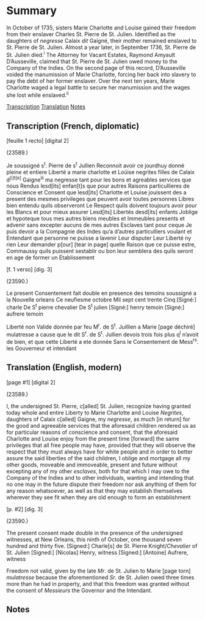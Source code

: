 # Summary
In October of 1735, sisters Marie Charlotte and Louise gained their freedom from their enslaver Charles St. Pierre de St. Julien. Identified as the daughters of *negresse* Calaix *dit* Gaigné, their mother remained enslaved to St. Pierre de St. Julien. Almost a year later, in September 1736, St. Pierre de St. Julien died.<sup>i</sup> The Attorney for Vacant Estates, Raymond Amyault D’Ausseville, claimed that St. Pierre de St. Julien owed money to the Company of the Indies. On the second page of this record, D’Ausseville voided the manumission of Marie Charlotte, forcing her back into slavery to pay the debt of her former enslaver. Over the next ten years, Marie Charlotte waged a legal battle to secure her manumission and the wages she lost while enslaved.<sup>ii</sup>

[Transcription](#transcription-(French,-diplomatic))
[Translation](#translation-(English,-modern)) 
[Notes](#notes) 

## Transcription (French, diplomatic)  

  [feuille 1 recto] [digital 2]

(23589.)

Je soussigné s<sup>t</sup>. Pierre de 
s<sup>t</sup>
Jullien Reconnoit avoir
ce jourdhuy donné pleine et entiere Liberté a marie
charlotte et Loüise negrites filles de Calaix
d<sup>[i]t[e]</sup> Gaigne<sup>iii</sup>
ma negresse tant pour les bons et agreables 
services
que nous Rendus lesd[its] enfan[t]s que pour 
autres
Raisons particullieres de Conscience et Consent
que lesd[its]
Charlotte et Louise jouissent des a present des 
mesmes
privileges que peuvent avoir toutes personnes
Libres bien entendu quils observeront Le Respect
quils doivent toujours avoir pour les Blancs
et pour mieux assurer Lesd[its] Libertés desd[its]
enfants
Joblige et hypoteque tous mes autres biens
meubles
et Immeubles presents et advenir sans excepter
aucuns de mes autres Esclaves tant pour
ceque Je puis devoir a la Compagnie des Indes
qu’a d’autres particulliers voulant et Entendant
que personne ne puisse a lavenir Leur disputer
Leur Liberté ny rien Leur demander p[our] [tear in
page] quelle
Raison que ce puisse estre, Commaussy
quils puissent sestablir ou bon leur semblera
des quils seront en age de former un 
Etablissement

[f. 1 verso] [dig. 3]

(23590.)

Le present Consentement fait double en presence
des temoins soussigné a la Nouvelle orleans
Ce neufiesme octobre Mil sept cent trente 
Cinq [Signé:] charle De S<sup>t</sup>
 pierre chevalier 
   De S<sup>t</sup> julien
[Signé:] henry temoin [Signé:] aufrere temoin


Liberté non Valide 
donnée par feu M<sup>r</sup>. de
S<sup>t</sup>. Juillien a Marie
[page déchiré] mulatresse a
cause que le dit S<sup>r</sup>. de 
S<sup>t</sup>. Jullien devois trois
fois plus q<sup>l</sup> n’avoit
de bien, et que cette
Liberté a ete donnée 
Sans le Consentement 
de Mess<sup>rs</sup>. les Gouverneur 
et intendant

## Translation (English, modern)

[page #1] [digital 2]

(23589.)

I, the undersigned St. Pierre, c[alled] St. Julien, recognize having 
granted today whole and entire Liberty to Marie 
Charlotte and Louise *Negrites*, daughters of Calaix c[alled] Gaigne,
my *negresse*, as much [in return] for the good and agreeable services 
that the aforesaid children rendered us as for particular reasons of conscience and consent, that the aforesaid 
Charlotte and Louise enjoy from the present time [forward] the same 
privileges that all free people may have, 
provided that they will observe the respect 
that they must always have for white people 
and in order to better assure the said liberties of the said children, 
I oblige and mortgage all my other goods, moveable 
and immoveable, present and future without excepting 
any of my other *esclaves*, both for
that which I may owe to the Company of the Indies
and to other individuals, wanting and intending 
that no one may in the future dispute
their freedom nor ask anything of them for any
reason whatsoever, as well as
that they may establish themselves wherever they see fit
when they are old enough to form an establishment 

[p. #2] [dig. 3]

(23590.)

The present consent made double in the presence
of the undersigned witnesses, at New Orleans, 
this ninth of October, one thousand seven hundred and thirty five.
[Signed:] Charle[s] de St. Pierre Knight/*Chevalier* of St. Julien
[Signed:] [Nicolas] Henry, witness 
[Signed:] [Antoine] Aufrere, witness

Freedom not valid,
given by the late *Mr*. de
St. Julien to Marie
[page torn] *mulatresse*
because the aforementioned *Sr*. de
St. Julien owed three
times more than he had
in property, and that this
freedom was granted
without the consent 
of *Messieurs* the Governor
and the Intendant.

## Notes

[^i]: Almost a year after registering the manumission of Marie Charlotte and Louise with the clerk of the Superior Council, enslaver St. Pierre de St. Julien died. See “Succession of Sr. St. Julien,” September 7, 1736 [https://lacolonialdocs.org/document/2716](https://lacolonialdocs.org/document/2716)

[^ii]: For Marion’s petition for back wages, see [d0351](https://docs.k4bl.org/keywords/d0351.html). 

[^iii]: After their enslaver’s death, administrators recorded an inventory of his estate that included mother Calaix “avec quatre enfants dont un *negrillon* de dix ans environ une *negrite* de six a sept ans une autre *negrite* d’environ deux ans et demi et un autre a la mamelle de trois a quatre mois” (Calaix with four children, including a *negrillon* aged about ten years old, a *negrite* aged six to seven years old, another *negrite* about two and a half years old, and another at the breast aged three to four months”). See September 9, 1736 manuscript page 6069 [https://lacolonialdocs.org/document/2719](https://lacolonialdocs.org/document/2719). 